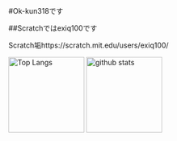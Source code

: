 #Ok-kun318です

##Scratchではexiq100です

Scratch垢https://scratch.mit.edu/users/exiq100/
<p align="left"> 
  <img alt="Top Langs" height="150px" src="https://github-readme-stats.vercel.app/api/top-langs/?username=Ok-kun318&layout=compact&show_icons=true&?theme=transparent" />
  <img alt="github stats" height="150px" src="https://github-readme-stats.vercel.app/api?username=Ok-kun318&?theme=?transparent&show_icons=ture" />
</p>
